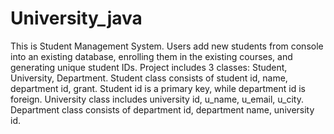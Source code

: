 # University_java
This is Student Management System. Users add new students from console into an existing database, enrolling them in the existing courses, and generating unique student IDs. Project includes 3 classes: Student, University, Department. Student class consists of student id, name, department id, grant. Student id is a primary key, while department id is foreign. University class includes university id, u_name, u_email, u_city. Department class consists of department id, department name, university id.
